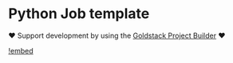 # Python Job template

❤️ Support development by using the [Goldstack Project Builder](https://goldstack.party) ❤️

[!embed](../../../docs/docs/templates/lambda-python-job/index.md)

